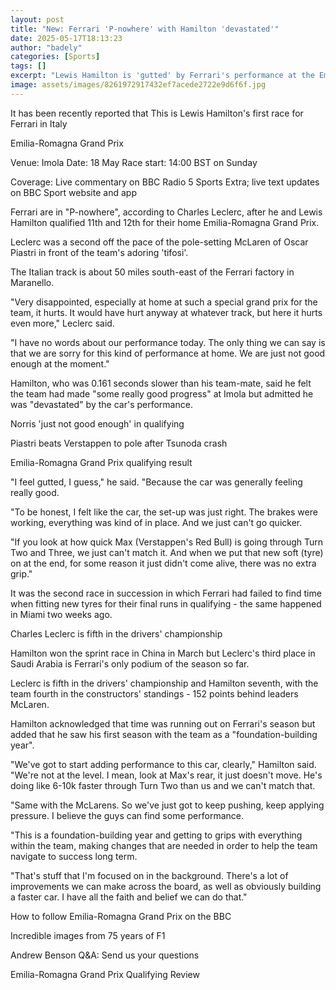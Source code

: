 ```yaml
---
layout: post
title: "New: Ferrari 'P-nowhere' with Hamilton 'devastated'"
date: 2025-05-17T18:13:23
author: "badely"
categories: [Sports]
tags: []
excerpt: "Lewis Hamilton is 'gutted' by Ferrari's performance at the Emilia-Romagna Grand Prix while team-mate Charles Leclerc says it 'hurts'."
image: assets/images/8261972917432ef7acede2722e9d6f6f.jpg
---
```


It has been recently reported that This is Lewis Hamilton's first race for Ferrari in Italy

Emilia-Romagna Grand Prix

Venue: Imola Date: 18 May Race start: 14:00 BST on Sunday

Coverage: Live commentary on BBC Radio 5 Sports Extra; live text updates on BBC Sport website and app

Ferrari are in "P-nowhere", according to Charles Leclerc, after he and Lewis Hamilton qualified 11th and 12th for their home Emilia-Romagna Grand Prix.

Leclerc was a second off the pace of the pole-setting McLaren of Oscar Piastri in front of the team's adoring 'tifosi'. 

The Italian track is about 50 miles south-east of the Ferrari factory in Maranello.

"Very disappointed, especially at home at such a special grand prix for the team, it hurts. It would have hurt anyway at whatever track, but here it hurts even more," Leclerc said.

"I have no words about our performance today. The only thing we can say is that we are sorry for this kind of performance at home. We are just not good enough at the moment."

Hamilton, who was 0.161 seconds slower than his team-mate, said he felt the team had made "some really good progress" at Imola but admitted he was "devastated" by the car's performance.

Norris 'just not good enough' in qualifying

Piastri beats Verstappen to pole after Tsunoda crash

Emilia-Romagna Grand Prix qualifying result

"I feel gutted, I guess," he said. "Because the car was generally feeling really good.

"To be honest, I felt like the car, the set-up was just right. The brakes were working, everything was kind of in place. And we just can't go quicker.

"If you look at how quick Max (Verstappen's Red Bull) is going through Turn Two and Three, we just can't match it. And when we put that new soft (tyre) on at the end, for some reason it just didn't come alive, there was no extra grip."

It was the second race in succession in which Ferrari had failed to find time when fitting new tyres for their final runs in qualifying - the same happened in Miami two weeks ago.

Charles Leclerc is fifth in the drivers' championship

Hamilton won the sprint race in China in March but Leclerc's third place in Saudi Arabia is Ferrari's only podium of the season so far.

Leclerc is fifth in the drivers' championship and Hamilton seventh, with the team fourth in the constructors' standings - 152 points behind leaders McLaren.

Hamilton acknowledged that time was running out on Ferrari's season but added that he saw his first season with the team as a "foundation-building year".

"We've got to start adding performance to this car, clearly," Hamilton said. "We're not at the level. I mean, look at Max's rear, it just doesn't move. He's doing like 6-10k faster through Turn Two than us and we can't match that.

"Same with the McLarens. So we've just got to keep pushing, keep applying pressure. I believe the guys can find some performance.

"This is a foundation-building year and getting to grips with everything within the team, making changes that are needed in order to help the team navigate to success long term.

"That's stuff that I'm focused on in the background. There's a lot of improvements we can make across the board, as well as obviously building a faster car. I have all the faith and belief we can do that."

How to follow Emilia-Romagna Grand Prix on the BBC

Incredible images from 75 years of F1

Andrew Benson Q&A: Send us your questions

Emilia-Romagna Grand Prix Qualifying Review

